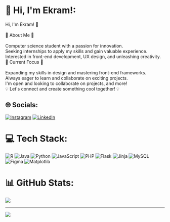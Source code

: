 

# 💫 Hi, I'm Ekram!:
Hi, I'm Ekram! 👋<br><br>🌟 About Me 🌟<br><br>Computer science student with a passion for innovation.<br>Seeking internships to apply my skills and gain valuable experience.<br>Interested in front-end development, UX design, and unleashing creativity.<br>🚀 Current Focus 🚀<br><br>Expanding my skills in design and mastering front-end frameworks.<br>Always eager to learn and collaborate on exciting projects.<br>I'm open and looking to collaborate on projects, and more!<br>💡 Let's connect and create something cool together! 💡


## 🌐 Socials:
[![Instagram](https://img.shields.io/badge/Instagram-%23E4405F.svg?logo=Instagram&logoColor=white)](https://instagram.com/ekram.abreha) [![LinkedIn](https://img.shields.io/badge/LinkedIn-%230077B5.svg?logo=linkedin&logoColor=white)](https://linkedin.com/in/ekram-milash) 

# 💻 Tech Stack:
![R](https://img.shields.io/badge/r-%23276DC3.svg?style=plastic&logo=r&logoColor=white) ![Java](https://img.shields.io/badge/java-%23ED8B00.svg?style=plastic&logo=openjdk&logoColor=white) ![Python](https://img.shields.io/badge/python-3670A0?style=plastic&logo=python&logoColor=ffdd54) ![JavaScript](https://img.shields.io/badge/javascript-%23323330.svg?style=plastic&logo=javascript&logoColor=%23F7DF1E) ![PHP](https://img.shields.io/badge/php-%23777BB4.svg?style=plastic&logo=php&logoColor=white) ![Flask](https://img.shields.io/badge/flask-%23000.svg?style=plastic&logo=flask&logoColor=white) ![Jinja](https://img.shields.io/badge/jinja-white.svg?style=plastic&logo=jinja&logoColor=black) ![MySQL](https://img.shields.io/badge/mysql-%2300000f.svg?style=plastic&logo=mysql&logoColor=white) ![Figma](https://img.shields.io/badge/figma-%23F24E1E.svg?style=plastic&logo=figma&logoColor=white) ![Matplotlib](https://img.shields.io/badge/Matplotlib-%23ffffff.svg?style=plastic&logo=Matplotlib&logoColor=black)
# 📊 GitHub Stats:
![](https://github-readme-stats.vercel.app/api?username=eam52&theme=great-gatsby&hide_border=false&include_all_commits=false&count_private=false)<br/>

---
[![](https://visitcount.itsvg.in/api?id=eam52&icon=0&color=0)](https://visitcount.itsvg.in)

<!-- Proudly created with GPRM ( https://gprm.itsvg.in ) -->
<!-- Proudly created with GPRM ( https://gprm.itsvg.in ) -->

